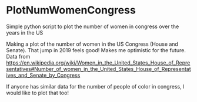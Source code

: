 # PlotNumWomenCongress
Simple python script to plot the number of women in congress over the years in the US

Making a plot of the number of women in the US Congress (House and Senate). 
That jump in 2019 feels good! Makes me optimistic for the future. 
Data from https://en.wikipedia.org/wiki/Women_in_the_United_States_House_of_Representatives#Number_of_women_in_the_United_States_House_of_Representatives_and_Senate_by_Congress

If anyone has similar data for the number of people of color in congress, I would like to plot that too!
